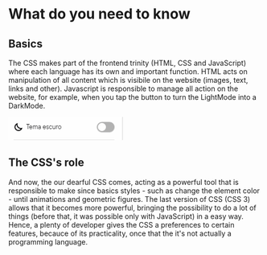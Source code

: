 # What do you need to know

## Basics


The CSS makes part of the frontend trinity (HTML, CSS and JavaScript) where each language has its own and important function. HTML acts on manipulation of all content which is visibile on the website (images, text, links and other). Javascript is responsible to manage all action on the website, for example, when you tap the button to turn the LightMode into a DarkMode.

![toggle](./../../img/dark-toggle.gif)

## The CSS's role

And now, the our dearful CSS comes, acting as a powerful tool that is responsible to make since basics styles - such as change the element color - until animations and geometric figures. The last version of CSS (CSS 3) allows that it becomes more powerful, bringing the possibility to do a lot of things (before that, it was possible only with JavaScript) in a easy way. Hence, a plenty of developer gives the CSS a preferences to certain features, becauce of its practicality, once that the it's not actually a programming language.
